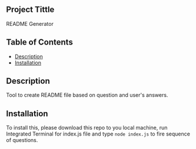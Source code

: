 ## Project Tittle

README Generator

## Table of Contents

- [Description](#description)
- [Installation](#installation)

## Description

Tool to create README file based on question and user's answers.

## Installation

To install this, please download this repo to you local machine, run Integrated Terminal for index.js file and type `node index.js` to fire sequence of questions.
